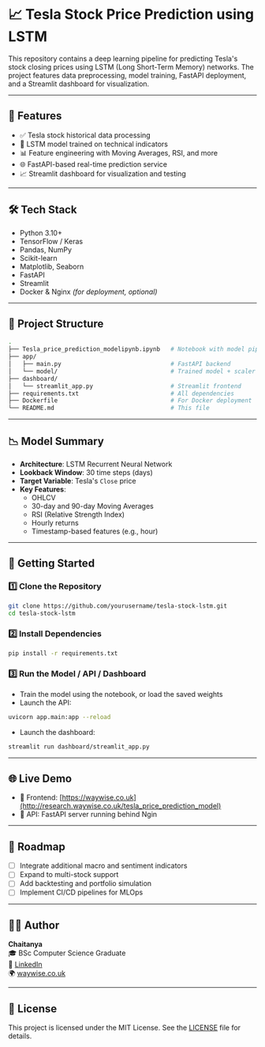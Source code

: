 # 📈 Tesla Stock Price Prediction using LSTM

This repository contains a deep learning pipeline for predicting Tesla's stock closing prices using LSTM (Long Short-Term Memory) networks. The project features data preprocessing, model training, FastAPI deployment, and a Streamlit dashboard for visualization.

---

## 🚀 Features

- ✅ Tesla stock historical data processing
- 🧠 LSTM model trained on technical indicators
- 📊 Feature engineering with Moving Averages, RSI, and more
- 🌐 FastAPI-based real-time prediction service
- 📈 Streamlit dashboard for visualization and testing

---

## 🛠️ Tech Stack

- Python 3.10+
- TensorFlow / Keras
- Pandas, NumPy
- Scikit-learn
- Matplotlib, Seaborn
- FastAPI
- Streamlit
- Docker & Nginx *(for deployment, optional)*

---

## 📁 Project Structure

```bash
.
├── Tesla_price_prediction_modelipynb.ipynb   # Notebook with model pipeline
├── app/
│   ├── main.py                               # FastAPI backend
│   └── model/                                # Trained model + scaler
├── dashboard/
│   └── streamlit_app.py                      # Streamlit frontend
├── requirements.txt                          # All dependencies
├── Dockerfile                                # For Docker deployment
└── README.md                                 # This file
```

---

## 📉 Model Summary

- **Architecture**: LSTM Recurrent Neural Network
- **Lookback Window**: 30 time steps (days)
- **Target Variable**: Tesla's `Close` price
- **Key Features**:
  - OHLCV
  - 30-day and 90-day Moving Averages
  - RSI (Relative Strength Index)
  - Hourly returns
  - Timestamp-based features (e.g., hour)

---

## 🧪 Getting Started

### 1️⃣ Clone the Repository

```bash
git clone https://github.com/yourusername/tesla-stock-lstm.git
cd tesla-stock-lstm
```

### 2️⃣ Install Dependencies

```bash
pip install -r requirements.txt
```

### 3️⃣ Run the Model / API / Dashboard

- Train the model using the notebook, or load the saved weights
- Launch the API:

```bash
uvicorn app.main:app --reload
```

- Launch the dashboard:

```bash
streamlit run dashboard/streamlit_app.py
```

---

## 🌐 Live Demo

- 🔗 Frontend: [https://waywise.co.uk](http://research.waywise.co.uk/tesla_price_prediction_model)
- 🧠 API: FastAPI server running behind Ngin



---

## 📌 Roadmap

- [ ] Integrate additional macro and sentiment indicators
- [ ] Expand to multi-stock support
- [ ] Add backtesting and portfolio simulation
- [ ] Implement CI/CD pipelines for MLOps

---

## 👨‍💻 Author

**Chaitanya**  
🎓 BSc Computer Science Graduate  
🔗 [LinkedIn](https://www.linkedin.com/in/chaitanya221)  
🌍 [waywise.co.uk](http://waywise.co.uk)

---

## 📜 License

This project is licensed under the MIT License. See the [LICENSE](LICENSE) file for details.
